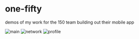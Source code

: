 
# one-fifty
demos of my work for the 150 team building out their mobile app

![main](https://user-images.githubusercontent.com/35542673/112857704-bd377100-9076-11eb-9078-64880bd0955d.gif) ![network](https://user-images.githubusercontent.com/35542673/112857712-bf013480-9076-11eb-99bb-f42cd2e009af.gif) ![profile](https://user-images.githubusercontent.com/35542673/112857717-c0326180-9076-11eb-95ad-14129065c761.gif)
